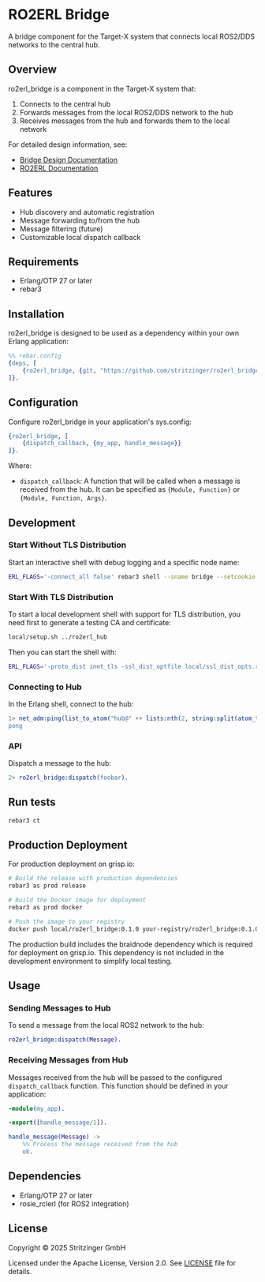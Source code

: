 # RO2ERL Bridge

A bridge component for the Target-X system that connects local ROS2/DDS networks to the central hub.

## Overview

ro2erl_bridge is a component in the Target-X system that:
1. Connects to the central hub
2. Forwards messages from the local ROS2/DDS network to the hub
3. Receives messages from the hub and forwards them to the local network

For detailed design information, see:
- [Bridge Design Documentation](doc/design.md)
- [RO2ERL Documentation](https://github.com/stritzinger/ro2erl_doc)

## Features

- Hub discovery and automatic registration
- Message forwarding to/from the hub
- Message filtering (future)
- Customizable local dispatch callback

## Requirements

- Erlang/OTP 27 or later
- rebar3

## Installation

ro2erl_bridge is designed to be used as a dependency within your own Erlang application:

```erlang
%% rebar.config
{deps, [
    {ro2erl_bridge, {git, "https://github.com/stritzinger/ro2erl_bridge.git"}}
]}.
```

## Configuration

Configure ro2erl_bridge in your application's sys.config:

```erlang
{ro2erl_bridge, [
    {dispatch_callback, {my_app, handle_message}}
]}.
```

Where:
- `dispatch_callback`: A function that will be called when a message is received from the hub. It can be specified as `{Module, Function}` or `{Module, Function, Args}`.

## Development

### Start Without TLS Distribution

Start an interactive shell with debug logging and a specific node name:

```bash
ERL_FLAGS='-connect_all false' rebar3 shell --sname bridge --setcookie targetx
```

### Start With TLS Distribution

To start a local development shell with support for TLS distribution, you need
first to generate a testing CA and certificate:

```bash
local/setup.sh ../ro2erl_hub
```

Then you can start the shell with:

```bash
ERL_FLAGS='-proto_dist inet_tls -ssl_dist_optfile local/ssl_dist_opts.rel -connect_all false' rebar3 as local shell --sname bridge --setcookie targetx
```

### Connecting to Hub

In the Erlang shell, connect to the hub:

```erlang
1> net_adm:ping(list_to_atom("hub@" ++ lists:nth(2, string:split(atom_to_list(node()), "@")))).
pong
```

### API

Dispatch a message to the hub:

```erlang
2> ro2erl_bridge:dispatch(foobar).
```

## Run tests

```bash
rebar3 ct
```

## Production Deployment

For production deployment on grisp.io:

```bash
# Build the release with production dependencies
rebar3 as prod release

# Build the Docker image for deployment
rebar3 as prod docker

# Push the image to your registry
docker push local/ro2erl_bridge:0.1.0 your-registry/ro2erl_bridge:0.1.0
```

The production build includes the braidnode dependency which is required for deployment on grisp.io. This dependency is not included in the development environment to simplify local testing.

## Usage

### Sending Messages to Hub

To send a message from the local ROS2 network to the hub:

```erlang
ro2erl_bridge:dispatch(Message).
```

### Receiving Messages from Hub

Messages received from the hub will be passed to the configured `dispatch_callback` function. This function should be defined in your application:

```erlang
-module(my_app).

-export([handle_message/1]).

handle_message(Message) ->
    %% Process the message received from the hub
    ok.
```

## Dependencies

- Erlang/OTP 27 or later
- rosie_rclerl (for ROS2 integration)

## License

Copyright © 2025 Stritzinger GmbH

Licensed under the Apache License, Version 2.0. See [LICENSE](LICENSE) file for details.
